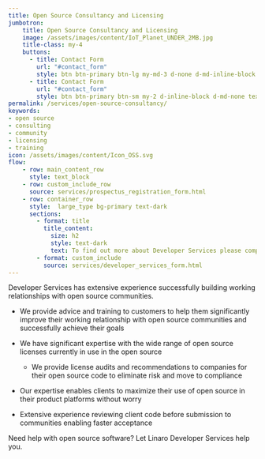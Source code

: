 ```yaml
---
title: Open Source Consultancy and Licensing
jumbotron:
    title: Open Source Consultancy and Licensing
    image: /assets/images/content/IoT_Planet_UNDER_2MB.jpg
    title-class: my-4
    buttons:
      - title: Contact Form
        url: "#contact_form"
        style: btn btn-primary btn-lg my-md-3 d-none d-md-inline-block text-uppercase ds_contact_form_btn
      - title: Contact Form
        url: "#contact_form"
        style: btn btn-primary btn-sm my-2 d-inline-block d-md-none text-uppercase ds_contact_form_btn
permalink: /services/open-source-consultancy/
keywords: 
- open source
- consulting
- community
- licensing
- training
icon: /assets/images/content/Icon_OSS.svg
flow:
    - row: main_content_row
      style: text_block
    - row: custom_include_row
      source: services/prospectus_registration_form.html
    - row: container_row
      style:  large_type bg-primary text-dark
      sections:
        - format: title
          title_content:
            size: h2
            style: text-dark
            text: To find out more about Developer Services please complete this form
        - format: custom_include
          source: services/developer_services_form.html
---
```

Developer Services has extensive experience successfully building working relationships with open source communities.

- We provide advice and training to customers to help them significantly improve their working relationship with open source communities and successfully achieve their goals

- We have significant expertise with the wide range of open source licenses currently in use in the open source
  - We provide license audits and recommendations to companies for their open source code to eliminate risk and move to compliance

- Our expertise enables clients to maximize their use of open source in their product platforms without worry
- Extensive experience reviewing client code before submission to communities enabling faster acceptance

Need help with open source software?  Let Linaro Developer Services help you.
